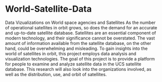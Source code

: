 # World-Satellite-Data
Data Vizualizations on World space agencies and Satellites
As the number of operational satellites in orbit grows, so does the demand for an accurate and up-to-date satellite database. Satellites are an essential component of modern technology, and their significance cannot be overstated. The vast amount of information available from the satellite database, on the other hand, could be overwhelming and misleading. To gain insights into the world of satellites in orbit, this project employs data analysis and visualization technologies. The goal of this project is to provide a platform for people to examine and analyze satellite data in the UCS satellite database. This research will also look into the organizations involved, as well as the distribution, use, and orbit of satellites.
